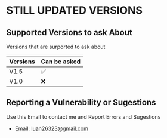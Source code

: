 # STILL UPDATED VERSIONS

## Supported Versions to ask About

Versions that are surported to ask about

| Versions | Can be asked      |
| ---------| ------------------ |
| V1.5     | :white_check_mark: |
| V1.0     | :x:                |


## Reporting a Vulnerability or Sugestions

Use this Email to contact me and Report Errors and Sugestions

- Email: luan26323@gmail.com
